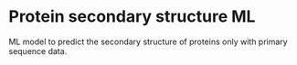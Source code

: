 # Protein secondary structure ML
 ML model to predict the secondary structure of proteins only with primary sequence data.
